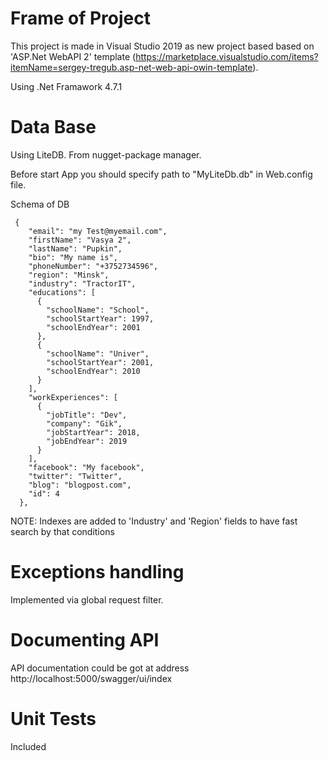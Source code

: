 # Frame of Project

This project is made in Visual Studio 2019 as new project based based on 'ASP.Net WebAPI 2' template (https://marketplace.visualstudio.com/items?itemName=sergey-tregub.asp-net-web-api-owin-template).

Using .Net Framawork 4.7.1


# Data Base

Using LiteDB. From nugget-package manager.

Before start App you should specify path to "MyLiteDb.db" in Web.config file.

<add key="LiteDb.Path" value="D:\Projects\_git\my\other\code-challenge-webteamby\MyLiteDb.db"/>

Schema of DB

```
 {
    "email": "my Test@myemail.com",
    "firstName": "Vasya 2",
    "lastName": "Pupkin",
    "bio": "My name is",
    "phoneNumber": "+3752734596",
    "region": "Minsk",
    "industry": "TractorIT",
    "educations": [
      {
        "schoolName": "School",
        "schoolStartYear": 1997,
        "schoolEndYear": 2001
      },
      {
        "schoolName": "Univer",
        "schoolStartYear": 2001,
        "schoolEndYear": 2010
      }
    ],
    "workExperiences": [
      {
        "jobTitle": "Dev",
        "company": "Gik",
        "jobStartYear": 2018,
        "jobEndYear": 2019
      }
    ],
    "facebook": "My facebook",
    "twitter": "Twitter",
    "blog": "blogpost.com",
    "id": 4
  },
```  

NOTE: Indexes are added to 'Industry' and 'Region' fields to have fast search by that conditions


# Exceptions handling

Implemented via global request filter.

# Documenting API

API documentation could be got at address http://localhost:5000/swagger/ui/index

# Unit Tests
 Included
